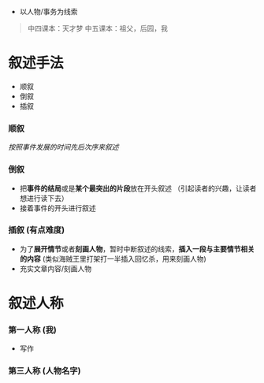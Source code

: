 - 以人物/事务为线索
> 中四课本：天才梦
> 中五课本：祖父，后园，我

# 叙述手法

- 顺叙
- 倒叙
- 插叙

### 顺叙

*按照事件发展的时间先后次序来叙述*

### 倒叙

- 把**事件的结局**或是**某个最突出的片段**放在开头叙述 （引起读者的兴趣，让读者想进行读下去）
- 接着事件的开头进行叙述

### 插叙 (有点难度)

- 为了**展开情节**或者**刻画人物**，暂时中断叙述的线索，**插入一段与主要情节相关的内容** (类似海贼王里打架打一半插入回忆杀，用来刻画人物)
- 充实文章内容/刻画人物

# 叙述人称

### 第一人称 (我)

- 写作

### 第三人称 (人物名字)